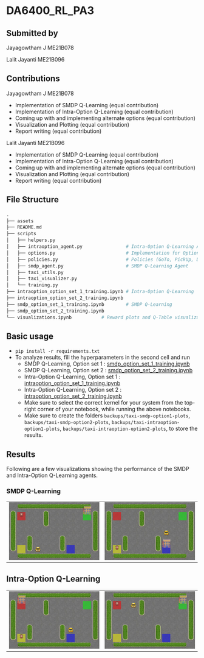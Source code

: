 # DA6400_RL_PA3

## Submitted by
Jayagowtham J ME21B078

Lalit Jayanti ME21B096

## Contributions

Jayagowtham J ME21B078

  - Implementation of SMDP Q-Learning (equal contribution)
  - Implementation of Intra-Option Q-Learning (equal contribution)
  - Coming up with and implementing alternate options (equal contribution)
  - Visualization and Plotting (equal contribution)
  - Report writing (equal contribution)

Lalit Jayanti ME21B096

  - Implementation of SMDP Q-Learning (equal contribution)
  - Implementation of Intra-Option Q-Learning (equal contribution)
  - Coming up with and implementing alternate options (equal contribution)
  - Visualization and Plotting (equal contribution)
  - Report writing (equal contribution)

## File Structure 

```python
.
├── assets
├── README.md
├── scripts
│   ├── helpers.py
│   ├── intraoption_agent.py                # Intra-Option Q-Learning Agent
│   ├── options.py                          # Implementation for Options
│   ├── policies.py                         # Policies (GoTo, PickUp, DropOff)
│   ├── smdp_agent.py                       # SMDP Q-Learning Agent
│   ├── taxi_utils.py
│   ├── taxi_visualizer.py
│   └── training.py
├── intraoption_option_set_1_training.ipynb # Intra-Option Q-Learning
├── intraoption_option_set_2_training.ipynb
├── smdp_option_set_1_training.ipynb        # SMDP Q-Learning
├── smdp_option_set_2_training.ipynb
└── visualizations.ipynb           # Reward plots and Q-Table visualization
```
## Basic usage
- ```pip install -r requirements.txt```
- To analyze results, fill the hyperparameters in the second cell and run
  - SMDP Q-Learning, Option set 1 : [smdp_option_set_1_training.ipynb](smdp_option_set_1_training.ipynb)
  - SMDP Q-Learning, Option set 2 : [smdp_option_set_2_training.ipynb](smdp_option_set_2_training.ipynb)
  - Intra-Option Q-Learning, Option set 1 : [intraoption_option_set_1_training.ipynb](intraoption_option_set_1_training.ipynb)
  - Intra-Option Q-Learning, Option set 2 : [intraoption_option_set_2_training.ipynb](intraoption_option_set_2_training.ipynb)
  - Make sure to select the correct kernel for your system from the top-right corner of your notebook, while running the above notebooks.
  - Make sure to create the folders ```backups/taxi-smdp-option1-plots```, ```backups/taxi-smdp-option2-plots```, ```backups/taxi-intraoption-option1-plots```, ```backups/taxi-intraoption-option2-plots```, to store the results.

## Results
Following are a few visualizations showing the performance of the SMDP and Intra-Option Q-Learning agents.

### SMDP Q-Learning

 <table>
  <tr>
    <td><img src="results/smdp_option1.gif" title="SMDP Q-Learning, Option set 1" style="width: 100%;"/></td>
    <td> <img src="results/smdp_option2.gif" title="SMDP Q-Learning, Option set 2" style="width: 100%;"/></td>
  </tr>
</table>

## Intra-Option Q-Learning

 <table>
  <tr>
    <td><img src="results/intraoption_option1.gif" title="Intra-Option Q-Learning, Option set 1" style="width: 100%;"/></td>
    <td> <img src="results/intraoption_option2.gif" title="Intra-Option Q-Learning, Option set 2" style="width: 100%;"/></td>
  </tr>
</table>